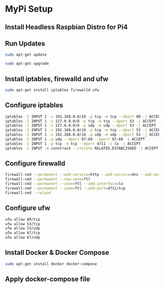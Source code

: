 # MyPi Setup

## Install Headless Raspbian Distro for Pi4

## Run Updates

```bash
sudo apt-get update
```

```bash
sudo apt-get upgrade
```

## Install iptables, firewalld and ufw

```bash
sudo apt-get install iptables firewalld ufw
```

## Configure iptables

```bash
iptables -I INPUT 1 -s 192.168.0.0/16 -p tcp -m tcp --dport 80 -j ACCEPT
iptables -I INPUT 1 -s 127.0.0.0/8 -p tcp -m tcp --dport 53 -j ACCEPT
iptables -I INPUT 1 -s 127.0.0.0/8 -p udp -m udp --dport 53 -j ACCEPT
iptables -I INPUT 1 -s 192.168.0.0/16 -p tcp -m tcp --dport 53 -j ACCEPT
iptables -I INPUT 1 -s 192.168.0.0/16 -p udp -m udp --dport 53 -j ACCEPT
iptables -I INPUT 1 -p udp --dport 67:68 --sport 67:68 -j ACCEPT
iptables -I INPUT 1 -p tcp -m tcp --dport 4711 -i lo -j ACCEPT
iptables -I INPUT -m conntrack --ctstate RELATED,ESTABLISHED -j ACCEPT
```

## Configure firewalld

```bash
firewall-cmd --permanent --add-service=http --add-service=dns --add-service=dhcp --add-service=dhcpv6
firewall-cmd --permanent --new-zone=ftl
firewall-cmd --permanent --zone=ftl --add-interface=lo
firewall-cmd --permanent --zone=ftl --add-port=4711/tcp
firewall-cmd --reload
```

## Configure ufw

```bash
ufw allow 80/tcp
ufw allow 53/tcp
ufw allow 53/udp
ufw allow 67/tcp
ufw allow 67/udp
```

## Install Docker & Docker Compose

```bash
sudo apt-get install docker docker-compose
```

## Apply docker-compose file


